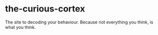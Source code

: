 # the-curious-cortex
The site to decoding your behaviour. Because not everything you think, is what you think.
